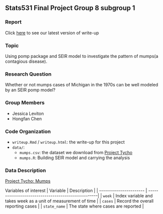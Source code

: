 ## Stats531 Final Project Group 8 subgroup 1

### Report
Click [here](http://htmlpreview.github.io/?https://github.com/HongfanChen/Stats_531_Final/blob/Hongfan/writeup.html) to see our latest version of write-up

### Topic
Using pomp package and SEIR model to investigate the pattern of mumps(a contagious disease).

### Research Question
Whether or not mumps cases of Michigan in the 1970s can be well modeled by an SEIR pomp model? 

### Group Members
- Jessica Leviton
- Hongfan Chen

### Code Organization
- `writeup.Rmd` / `writeup.html`: the write-up for this project
- `data/`:  
  - `mumps.csv`: the dataset we download from [Project Tycho](https://www.kaggle.com/pitt/contagious-diseases) 
  - `mumps.R`: Building SEIR model and carrying the analysis

### Data Description
[Project Tycho: Mumps](https://www.kaggle.com/pitt/contagious-diseases?select=mumps.csv)


Variables of interest
|  Variable               | Description                                         |
| ----------------------- | ----------------------------------------------------|
| `week` | Index variable and takes week as a unit of measurement of time                 |
| `cases`                | Record the overall reporting cases                          |
| `state_name`                   |  The state where cases are reported                             |




